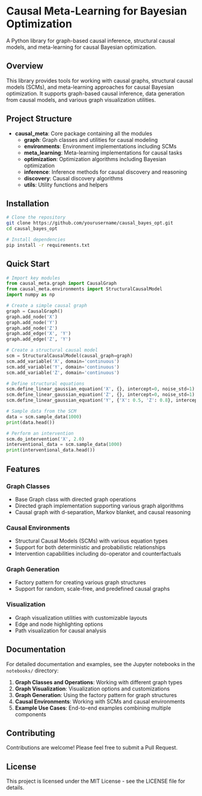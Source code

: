 # Causal Meta-Learning for Bayesian Optimization

A Python library for graph-based causal inference, structural causal models, and meta-learning for causal Bayesian optimization.

## Overview

This library provides tools for working with causal graphs, structural causal models (SCMs), and meta-learning approaches for causal Bayesian optimization. It supports graph-based causal inference, data generation from causal models, and various graph visualization utilities.

## Project Structure

- **causal_meta**: Core package containing all the modules
  - **graph**: Graph classes and utilities for causal modeling
  - **environments**: Environment implementations including SCMs
  - **meta_learning**: Meta-learning implementations for causal tasks
  - **optimization**: Optimization algorithms including Bayesian optimization
  - **inference**: Inference methods for causal discovery and reasoning
  - **discovery**: Causal discovery algorithms
  - **utils**: Utility functions and helpers

## Installation

```bash
# Clone the repository
git clone https://github.com/yourusername/causal_bayes_opt.git
cd causal_bayes_opt

# Install dependencies
pip install -r requirements.txt
```

## Quick Start

```python
# Import key modules
from causal_meta.graph import CausalGraph
from causal_meta.environments import StructuralCausalModel
import numpy as np

# Create a simple causal graph
graph = CausalGraph()
graph.add_node('X')
graph.add_node('Y')
graph.add_node('Z')
graph.add_edge('X', 'Y')
graph.add_edge('Z', 'Y')

# Create a structural causal model
scm = StructuralCausalModel(causal_graph=graph)
scm.add_variable('X', domain='continuous')
scm.add_variable('Y', domain='continuous')
scm.add_variable('Z', domain='continuous')

# Define structural equations
scm.define_linear_gaussian_equation('X', {}, intercept=0, noise_std=1)
scm.define_linear_gaussian_equation('Z', {}, intercept=0, noise_std=1)
scm.define_linear_gaussian_equation('Y', {'X': 0.5, 'Z': 0.8}, intercept=0, noise_std=0.1)

# Sample data from the SCM
data = scm.sample_data(1000)
print(data.head())

# Perform an intervention
scm.do_intervention('X', 2.0)
interventional_data = scm.sample_data(1000)
print(interventional_data.head())
```

## Features

### Graph Classes

- Base Graph class with directed graph operations
- Directed graph implementation supporting various graph algorithms
- Causal graph with d-separation, Markov blanket, and causal reasoning

### Causal Environments

- Structural Causal Models (SCMs) with various equation types
- Support for both deterministic and probabilistic relationships
- Intervention capabilities including do-operator and counterfactuals

### Graph Generation

- Factory pattern for creating various graph structures
- Support for random, scale-free, and predefined causal graphs

### Visualization

- Graph visualization utilities with customizable layouts
- Edge and node highlighting options
- Path visualization for causal analysis

## Documentation

For detailed documentation and examples, see the Jupyter notebooks in the `notebooks/` directory:

1. **Graph Classes and Operations**: Working with different graph types
2. **Graph Visualization**: Visualization options and customizations
3. **Graph Generation**: Using the factory pattern for graph structures
4. **Causal Environments**: Working with SCMs and causal environments
5. **Example Use Cases**: End-to-end examples combining multiple components

## Contributing

Contributions are welcome! Please feel free to submit a Pull Request.

## License

This project is licensed under the MIT License - see the LICENSE file for details.
